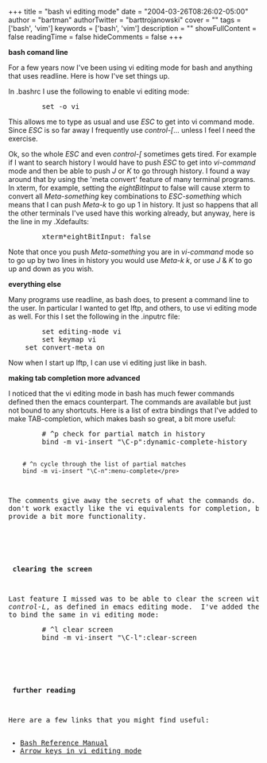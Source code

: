 +++
title = "bash vi editing mode"
date = "2004-03-26T08:26:02-05:00"
author = "bartman"
authorTwitter = "barttrojanowski"
cover = ""
tags = ['bash', 'vim']
keywords = ['bash', 'vim']
description = ""
showFullContent = false
readingTime = false
hideComments = false
+++

<b> bash comand line </b>
<p> For a few years now I've been using vi editing mode for bash and anything that uses readline.  Here is how I've set things up.
</p>

<p>In .bashrc I use the following to enable vi editing mode:
<pre>        set -o vi</pre>
This allows me to type as usual and use <i>ESC</i> to get into vi command mode.
Since <i>ESC</i> is so far away I frequently use <i>control-[</i>... unless I 
feel I need the exercise.
</p>

<p>Ok, so the whole <i>ESC</i> and even <i>control-[</i> sometimes gets tired.  For example if I want to search history I would have to push <i>ESC</i> to
get into <i>vi-command</i> mode and then be able to push <i>J</i> or <i>K</i>
to go through history.  I found a way around that by using the 'meta convert' 
feature of many terminal programs.  In xterm, for example, setting the 
<i>eightBitInput</i> to false will cause xterm to convert all 
<i>Meta-something</i> key combinations to <i>ESC-something</i> which means 
that I can push <i>Meta-k</i> to go up 1 in history.  It just so happens that 
all the other terminals I've used have this working already, but anyway, here 
is the line in my .Xdefaults:
<pre>        xterm*eightBitInput: false</pre>
Note that once you push <i>Meta-something</i> you are in <i>vi-command</i>
mode so to go up by two lines in history you would use <i>Meta-k k</i>, or
use <i>J</i> &amp; <i>K</i> to go up and down as you wish.
</p>

<b> everything else </b>
<p>Many programs use readline, as bash does, to present a command line to
the user.  In particular I wanted to get lftp, and others, to use vi editing 
mode as well.  For this I set the following in the .inputrc file:
<pre>        set editing-mode vi
        set keymap vi
	set convert-meta on</pre>
Now when I start up lftp, I can use vi editing just like in bash.
</p>

<b> making tab completion more advanced </b>
<p>I noticed that the vi editing mode in bash has much fewer commands 
defined then the emacs counterpart.  The commands are available but just 
not bound to any shortcuts.  Here is a list of extra bindings that I've
added to make TAB-completion, which makes bash so great, a bit more 
useful:
<pre>        # ^p check for partial match in history
        bind -m vi-insert "\C-p":dynamic-complete-history
        
        # ^n cycle through the list of partial matches
        bind -m vi-insert "\C-n":menu-complete</pre>
The comments give away the secrets of what the commands do.  They don't work
exactly like the vi equivalents for completion, but also provide a bit more
functionality.
</p>

<b> clearing the screen </b>
<p>Last feature I missed was to be able to clear the screen with 
<i>control-L</i>, as defined in emacs editing mode.  I've added the following
to bind the same in vi editing mode:
<pre>        # ^l clear screen
        bind -m vi-insert "\C-l":clear-screen</pre>
</p>

<b> further reading </b>
<p>Here are a few links that you might find useful:
<ul>
<li><a href=http://www.faqs.org/docs/bashman/bashref.html#SEC_Top>Bash Reference Manual</a>
<li><a href=http://www.lugod.org/mailinglists/archives/vox-tech/2003-06/msg00182.html>Arrow keys in vi editing mode</a>
</ul>
</p>